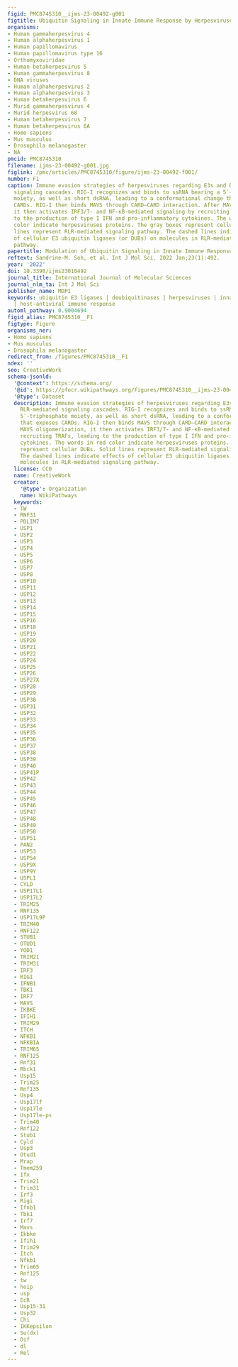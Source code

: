 ```yaml
---
figid: PMC8745310__ijms-23-00492-g001
figtitle: Ubiquitin Signaling in Innate Immune Response by Herpesviruses
organisms:
- Human gammaherpesvirus 4
- Human alphaherpesvirus 1
- Human papillomavirus
- Human papillomavirus type 16
- Orthomyxoviridae
- Human betaherpesvirus 5
- Human gammaherpesvirus 8
- DNA viruses
- Human alphaherpesvirus 2
- Human alphaherpesvirus 3
- Human betaherpesvirus 6
- Murid gammaherpesvirus 4
- Murid herpesvirus 68
- Human betaherpesvirus 7
- Human betaherpesvirus 6A
- Homo sapiens
- Mus musculus
- Drosophila melanogaster
- NA
pmcid: PMC8745310
filename: ijms-23-00492-g001.jpg
figlink: /pmc/articles/PMC8745310/figure/ijms-23-00492-f001/
number: F1
caption: Immune evasion strategies of herpesviruses regarding E3s and DUBs in RLR-mediated
  signaling cascades. RIG-I recognizes and binds to ssRNA bearing a 5′-triphosphate
  moiety, as well as short dsRNA, leading to a conformational change that exposes
  CARDs. RIG-I then binds MAVS through CARD–CARD interaction. After MAVS oligomerization,
  it then activates IRF3/7- and NF-κB-mediated signaling by recruiting TRAFs, leading
  to the production of type I IFN and pro-inflammatory cytokines. The words in red
  color indicate herpesviruses proteins. The gray boxes represent cellular DUBs. Solid
  lines represent RLR-mediated signaling pathway. The dashed lines indicate effects
  of cellular E3 ubiquitin ligases (or DUBs) on molecules in RLR-mediated signaling
  pathway.
papertitle: Modulation of Ubiquitin Signaling in Innate Immune Response by Herpesviruses.
reftext: Sandrine-M. Soh, et al. Int J Mol Sci. 2022 Jan;23(1):492.
year: '2022'
doi: 10.3390/ijms23010492
journal_title: International Journal of Molecular Sciences
journal_nlm_ta: Int J Mol Sci
publisher_name: MDPI
keywords: ubiquitin E3 ligases | deubiquitinases | herpesviruses | innate immunity
  | host-antiviral immune response
automl_pathway: 0.9004694
figid_alias: PMC8745310__F1
figtype: Figure
organisms_ner:
- Homo sapiens
- Mus musculus
- Drosophila melanogaster
redirect_from: /figures/PMC8745310__F1
ndex: ''
seo: CreativeWork
schema-jsonld:
  '@context': https://schema.org/
  '@id': https://pfocr.wikipathways.org/figures/PMC8745310__ijms-23-00492-g001.html
  '@type': Dataset
  description: Immune evasion strategies of herpesviruses regarding E3s and DUBs in
    RLR-mediated signaling cascades. RIG-I recognizes and binds to ssRNA bearing a
    5′-triphosphate moiety, as well as short dsRNA, leading to a conformational change
    that exposes CARDs. RIG-I then binds MAVS through CARD–CARD interaction. After
    MAVS oligomerization, it then activates IRF3/7- and NF-κB-mediated signaling by
    recruiting TRAFs, leading to the production of type I IFN and pro-inflammatory
    cytokines. The words in red color indicate herpesviruses proteins. The gray boxes
    represent cellular DUBs. Solid lines represent RLR-mediated signaling pathway.
    The dashed lines indicate effects of cellular E3 ubiquitin ligases (or DUBs) on
    molecules in RLR-mediated signaling pathway.
  license: CC0
  name: CreativeWork
  creator:
    '@type': Organization
    name: WikiPathways
  keywords:
  - TW
  - RNF31
  - PDLIM7
  - USP1
  - USP2
  - USP3
  - USP4
  - USP5
  - USP6
  - USP7
  - USP8
  - USP10
  - USP11
  - USP12
  - USP13
  - USP14
  - USP15
  - USP16
  - USP18
  - USP19
  - USP20
  - USP21
  - USP22
  - USP24
  - USP25
  - USP26
  - USP27X
  - USP28
  - USP29
  - USP30
  - USP31
  - USP32
  - USP33
  - USP34
  - USP35
  - USP36
  - USP37
  - USP38
  - USP39
  - USP40
  - USP41P
  - USP42
  - USP43
  - USP44
  - USP45
  - USP46
  - USP47
  - USP48
  - USP49
  - USP50
  - USP51
  - PAN2
  - USP53
  - USP54
  - USP9X
  - USP9Y
  - USPL1
  - CYLD
  - USP17L1
  - USP17L2
  - TRIM25
  - RNF135
  - USP17L9P
  - TRIM40
  - RNF122
  - STUB1
  - OTUD1
  - YOD1
  - TRIM21
  - TRIM31
  - IRF3
  - RIGI
  - IFNB1
  - TBK1
  - IRF7
  - MAVS
  - IKBKE
  - IFIH1
  - TRIM29
  - ITCH
  - NFKB1
  - NFKBIA
  - TRIM65
  - RNF125
  - Rnf31
  - Rbck1
  - Usp15
  - Trim25
  - Rnf135
  - Usp4
  - Usp17lf
  - Usp17le
  - Usp17le-ps
  - Trim40
  - Rnf122
  - Stub1
  - Cyld
  - Usp3
  - Otud1
  - Mrap
  - Tmem259
  - Ifx
  - Trim21
  - Trim31
  - Irf3
  - Rigi
  - Ifnb1
  - Tbk1
  - Irf7
  - Mavs
  - Ikbke
  - Ifih1
  - Trim29
  - Itch
  - Nfkb1
  - Trim65
  - Rnf125
  - tw
  - hoip
  - usp
  - EcR
  - Usp15-31
  - Usp32
  - Chi
  - IKKepsilon
  - Su(dx)
  - Dif
  - dl
  - Rel
---
```

